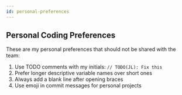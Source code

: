 ```yaml
---
id: personal-preferences
---
```


## Personal Coding Preferences

These are my personal preferences that should not be shared with the team:

1. Use TODO comments with my initials: `// TODO(JL): Fix this`
2. Prefer longer descriptive variable names over short ones
3. Always add a blank line after opening braces
4. Use emoji in commit messages for personal projects